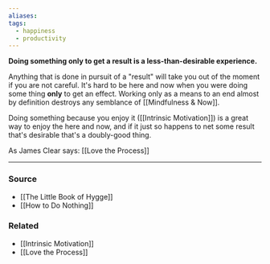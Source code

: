 ```yaml
---
aliases: 
tags:
  - happiness
  - productivity
---
```

**Doing something only to get a result is a less-than-desirable experience.**

Anything that is done in pursuit of a "result" will take you out of the moment if you are not careful. It's hard to be here and now when you were doing some thing **only** to get an effect. Working only as a means to an end almost by definition destroys any semblance of [[Mindfulness & Now]].

Doing something because you enjoy it ([[Intrinsic Motivation]]) is a great way to enjoy the here and now, and if it just so happens to net some result that's desirable that's a doubly-good thing.

As James Clear says: [[Love the Process]] 

---

### Source
- [[The Little Book of Hygge]]
- [[How to Do Nothing]]

### Related
- [[Intrinsic Motivation]] 
- [[Love the Process]]